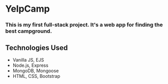 YelpCamp
========

### This is my first full-stack project. It's a web app for finding the best campground.

Technologies Used
-----------------

- Vanilla JS, EJS
- Node.js, Express
- MongoDB, Mongoose
- HTML, CSS, Bootstrap